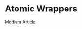 # Atomic Wrappers

[Medium Article](https://medium.com/@deckarep/the-go-1-19-atomic-wrappers-and-why-to-use-them-ae14c1177ad8)
